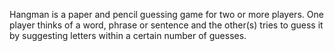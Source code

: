 Hangman is a paper and pencil guessing game for two or more players. One player thinks of a word, phrase or sentence and the other(s) tries to guess it by suggesting letters within a certain number of guesses.

